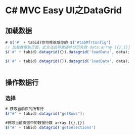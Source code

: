 # C# MVC Easy UI之DataGrid

## 加载数据

```js
# $('#' + tabid)你可修改成你的 $('#tabMfrConfig')
// 加载数据到页面，此方法会导致插件分页失效 data:array [{},{}]
$('#' + tabid).datagrid({}).datagrid('loadData', data); 

$('#' + tabid).datagrid({}).datagrid('loadData', data); 



```





## 操作数据行



### 选择

```js
# 获取当前页的所有行
$("#" + tabid).datagrid("getRows");

#获取当前页選中的数据行数 array [{},{}]
$("#" + tabid).datagrid('getSelections')
```











